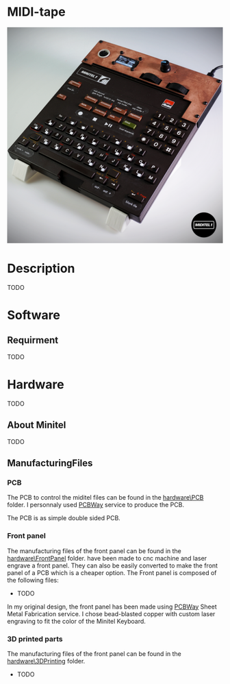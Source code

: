 # MIDI-tape

![Finished Product](Pictures/DSC01199-post.png)

# Description

TODO

# Software

## Requirment
TODO

# Hardware 
TODO

## About Minitel
TODO

## ManufacturingFiles

### PCB

The PCB to control the miditel files can be found in the [hardware\PCB](hardware\PCB) folder. I personnaly used [PCBWay](https://www.pcbway.com) service to produce the PCB.

The PCB is as simple double sided PCB. 

### Front panel
The manufacturing files of the front panel can be found in the [hardware\FrontPanel](hardware\FrontPanel) folder. have been made to cnc machine and laser engrave a front panel. They can also be easily converted to make the front panel of a PCB which is a cheaper option.
The Front panel is composed of the following files:

- TODO

In my original design, the front panel has been made using [PCBWay](https://www.pcbway.com) Sheet Metal Fabrication service. I chose bead-blasted copper with custom laser engraving to fit the color of the Minitel Keyboard.

### 3D printed parts
The manufacturing files of the front panel can be found in the [hardware\3DPrinting](hardware\3DPrinting) folder.
- TODO